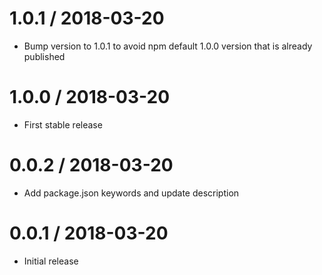 1.0.1 / 2018-03-20
===================

* Bump version to 1.0.1 to avoid npm default 1.0.0 version that is already published

1.0.0 / 2018-03-20
===================

* First stable release

0.0.2 / 2018-03-20
===================

* Add package.json keywords and update description

0.0.1 / 2018-03-20
===================

* Initial release
